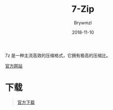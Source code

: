 ﻿---
layout:     post
title:      7-Zip
date:       2018-11-10
author:     Brywmzl
catalog: true
tags: [压缩工具]
categories: [系统工具]
---
7z 是一种主流高效的压缩格式，它拥有极高的压缩比。

<!--more-->

[官方网站](https://www.7-zip.org/)

# 下载
> [官方下载](https://www.7-zip.org/download.html)
